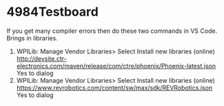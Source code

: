 # 4984Testboard

If you get many compiler errors then do these two commands in VS Code. Brings in libraries.

1) WPILib: Manage Vendor Libraries>
  Select Install new libraries (online)
 http://devsite.ctr-electronics.com/maven/release/com/ctre/phoenix/Phoenix-latest.json
  Yes to dialog
2) WPILib: Manage Vendor Libraries>
  Select Install new libraries (online)
  https://www.revrobotics.com/content/sw/max/sdk/REVRobotics.json
    Yes to dialog
